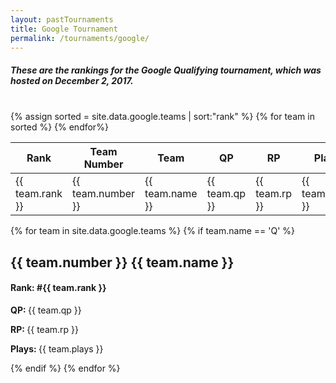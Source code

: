 ```yaml
---
layout: pastTournaments
title: Google Tournament
permalink: /tournaments/google/
---
```


<h5 class="column-wrapper centered">These are the rankings for the Google Qualifying tournament, which was hosted on December 2, 2017.</h5>
<br>
<div class="column-wrapper">
	<div class="grid-x">
		<div class="large-6 shrink cell">
			<table>
				<thead>
					<tr>
					<th width="20" class="centered">Rank</th>
					<th width="150" class="centered">Team Number</th>
					<th width="150" class="centered">Team</th>
					<th width="50" class="centered">QP</th>
					<th width="50" class="centered">RP</th>
					<th width="50" class="centered">Plays</th>
					</tr>
				</thead>
				<tbody>
					{% assign sorted = site.data.google.teams | sort:"rank" %}
					{% for team in sorted %}
						<tr class="table" onclick="ranks()">
							<td class="centered">{{ team.rank }}</td>
							<td class="centered">{{ team.number }}</td>
							<td class="centered">{{ team.name }}</td>
							<td class="centered">{{ team.qp }}</td>
							<td class="centered">{{ team.rp }}</td>
							<td class="centered">{{ team.plays }}</td>
						</tr>
					{% endfor%}
				</tbody>
			</table>
		</div>
		{% for team in site.data.google.teams %}
			{% if team.name == 'Q' %}
				<div class="large-6 shrink cell">
					<h2 class="centered"><strong>{{ team.number }} {{ team.name }}</strong></h2>
					<h4 class="centered"><strong>Rank: </strong>#{{ team.rank }}</h4>
					<p class="centered"><strong>QP: </strong>{{ team.qp }}</p>
					<p class="centered"><strong>RP: </strong>{{ team.rp }}</p>
					<p class="centered"><strong>Plays: </strong>{{ team.plays }}</p>
					<div id="ranks-right"></div>
				</div>
			{% endif %}
		{% endfor %}
	</div>
</div>
